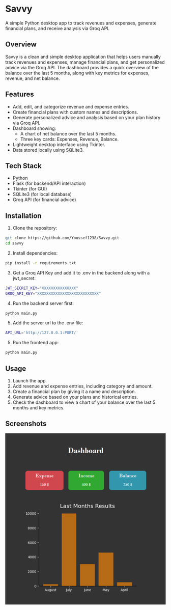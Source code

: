 # Savvy
A simple Python desktop app to track revenues and expenses, generate financial plans, and receive analysis via Groq API.


## Overview
Savvy is a clean and simple desktop application that helps users manually track revenues and expenses, manage financial plans, and get personalized advice via the Groq API. The dashboard provides a quick overview of the balance over the last 5 months, along with key metrics for expenses, revenue, and net balance.


## Features
- Add, edit, and categorize revenue and expense entries.
- Create financial plans with custom names and descriptions.
- Generate personalized advice and analysis based on your plan history via Groq API.
- Dashboard showing:
  - A chart of net balance over the last 5 months.
  - Three key cards: Expenses, Revenue, Balance.
- Lightweight desktop interface using Tkinter.
- Data stored locally using SQLite3.


## Tech Stack
- Python
- Flask (for backend/API interaction)
- Tkinter (for GUI)
- SQLite3 (for local database)
- Groq API (for financial advice)

## Installation

1. Clone the repository:
```bash
git clone https://github.com/Youssef1238/Savvy.git
cd savvy
```
2. Install dependencies:
```bash
pip install -r requirements.txt
```

3. Get a Groq API Key and add it to .env in the backend along with a jwt_secret:
```bash
JWT_SECRET_KEY="XXXXXXXXXXXXXXX"
GROQ_API_KEY="XXXXXXXXXXXXXXXXXXXXXXXXXXX"
```

4. Run the backend server first:
```bash
python main.py
```

5. Add the server url to the .env file:
```bash
API_URL='http://127.0.0.1:PORT/'
```

5. Run the frontend app:
```bash
python main.py
```

## Usage
1. Launch the app.
2. Add revenue and expense entries, including category and amount.
3. Create a financial plan by giving it a name and description.
4. Generate advice based on your plans and historical entries.
5. Check the dashboard to view a chart of your balance over the last 5 months and key metrics.

## Screenshots
![Dashboard](Assets/Dashboard.png)
